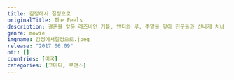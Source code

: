 ```yaml
---
title: 감정에서 절정으로
originalTitle: The Feels
description: 결혼을 앞둔 레즈비언 커플, 앤디와 루. 주말을 맞아 친구들과 신나게 처녀 파티를 즐긴다. 그러던 중 튀어나온 루의 폭탄 발언. 이제껏 한 번도 오르가즘을 못 느껴봤다는 것. 앤디는 충격에 빠지고, 상황은 뜻밖의 방향으로 흘러가는데.
genre: movie
imgname: 감정에서절정으로.jpeg
release: "2017.06.09"
ott: []
countries: [미국]
categories: [코미디, 로맨스]
---
```


